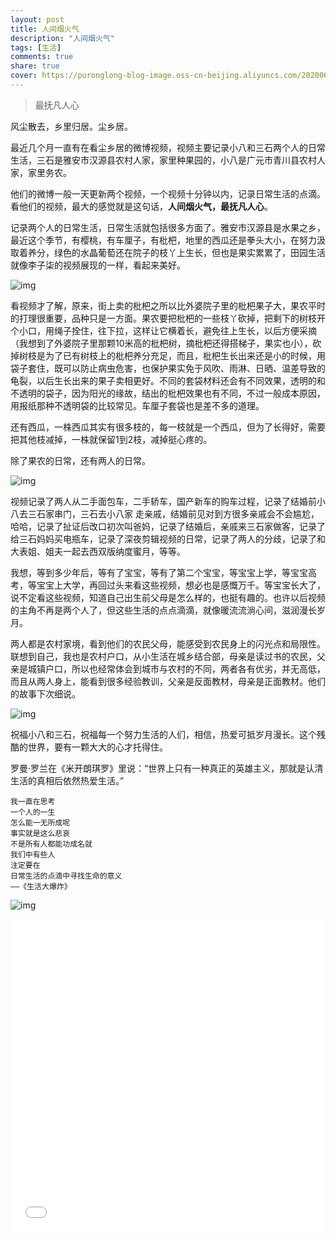 ```yaml
---
layout: post
title: 人间烟火气
description: "人间烟火气"
tags: [生活]
comments: true
share: true
cover: https://puronglong-blog-image.oss-cn-beijing.aliyuncs.com/20200601113315.png
---
```


> 最抚凡人心

<!-- more -->

风尘散去，乡里归居。尘乡居。

最近几个月一直有在看尘乡居的微博视频，视频主要记录小八和三石两个人的日常生活，三石是雅安市汉源县农村人家，家里种果园的，小八是广元市青川县农村人家，家里务农。

他们的微博一般一天更新两个视频，一个视频十分钟以内，记录日常生活的点滴。看他们的视频，最大的感觉就是这句话，**人间烟火气，最抚凡人心**。

记录两个人的日常生活，日常生活就包括很多方面了。雅安市汉源县是水果之乡，最近这个季节，有樱桃，有车厘子，有枇杷，地里的西瓜还是拳头大小，在努力汲取着养分，绿色的水晶葡萄还在院子的枝丫上生长，但也是果实累累了，田园生活就像李子柒的视频展现的一样，看起来美好。

![img](https://puronglong-blog-image.oss-cn-beijing.aliyuncs.com/2020-06-01-234701.png)

看视频才了解，原来，街上卖的枇杷之所以比外婆院子里的枇杷果子大，果农平时的打理很重要，品种只是一方面。果农要把枇杷的一些枝丫砍掉，把剩下的树枝开个小口，用绳子拴住，往下拉，这样让它横着长，避免往上生长，以后方便采摘（我想到了外婆院子里那颗10米高的枇杷树，摘枇杷还得搭梯子，果实也小），砍掉树枝是为了已有树枝上的枇杷养分充足，而且，枇杷生长出来还是小的时候，用袋子套住，既可以防止病虫危害，也保护果实免于风吹、雨淋、日晒、温差导致的龟裂，以后生长出来的果子卖相更好。不同的套袋材料还会有不同效果，透明的和不透明的袋子，因为阳光的缘故，结出的枇杷效果也有不同，不过一般成本原因，用报纸那种不透明袋的比较常见。车厘子套袋也是差不多的道理。

还有西瓜，一株西瓜其实有很多枝的，每一枝就是一个西瓜，但为了长得好，需要把其他枝减掉，一株就保留1到2枝，减掉挺心疼的。

除了果农的日常，还有两人的日常。

![img](https://puronglong-blog-image.oss-cn-beijing.aliyuncs.com/2020-06-01-233022.png)

视频记录了两人从二手面包车，二手轿车，国产新车的购车过程，记录了结婚前小八去三石家串门，三石去小八家
走亲戚，结婚前见对到方很多亲戚会不会尴尬，哈哈，记录了扯证后改口初次叫爸妈，记录了结婚后，亲戚来三石家做客，记录了给三石妈妈买电瓶车，记录了深夜剪辑视频的日常，记录了两人的分歧，记录了和大表姐、姐夫一起去西双版纳度蜜月，等等。

我想，等到多少年后，等有了宝宝，等有了第二个宝宝，等宝宝上学，等宝宝高考，等宝宝上大学，再回过头来看这些视频，想必也是感慨万千。等宝宝长大了，说不定看这些视频，知道自己出生前父母是怎么样的，也挺有趣的。也许以后视频的主角不再是两个人了，但这些生活的点点滴滴，就像暖流流淌心间，滋润漫长岁月。

两人都是农村家境，看到他们的农民父母，能感受到农民身上的闪光点和局限性。联想到自己，我也是农村户口，从小生活在城乡结合部，母亲是读过书的农民，父亲是城镇户口，所以也经常体会到城市与农村的不同，两者各有优劣，并无高低，而且从两人身上，能看到很多经验教训，父亲是反面教材，母亲是正面教材。他们的故事下次细说。

![img](https://puronglong-blog-image.oss-cn-beijing.aliyuncs.com/2020-06-01-235328.png)

祝福小八和三石，祝福每一个努力生活的人们，相信，热爱可抵岁月漫长。这个残酷的世界，要有一颗大大的心才托得住。

罗曼·罗兰在《米开朗琪罗》里说：“世界上只有一种真正的英雄主义，那就是认清生活的真相后依然热爱生活。”

```
我一直在思考
一个人的一生
怎么能一无所成呢
事实就是这么悲哀
不是所有人都能功成名就
我们中有些人
注定要在
日常生活的点滴中寻找生命的意义
——《生活大爆炸》
```

![img](https://puronglong-blog-image.oss-cn-beijing.aliyuncs.com/20200727104456.png)

<iframe src="//player.bilibili.com/player.html?aid=753179467&bvid=BV1Hk4y167oh&cid=193084504&page=1&high_quality=1&danmaku=0" scrolling="no" border="0" frameborder="no" framespacing="0" allowfullscreen="true" width="100%" height="500"></iframe>
